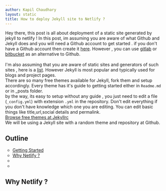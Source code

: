 ```yaml
---
author: Kapil Chaudhary
layout: static
title: How to deploy Jekyll site to Netlify ?
---
```

Hey there, this post is all about deployment of a static site generated by jekyll to netlify !
In this post, im assuming you are aware of what Github and Jekyll does and you will need a Github account to get started . if you don't have a Github account then create it [here](//github.com). However , you can use [gitlab](//gitlab.com) or [bitbucket](//bitbucket.com) as an alternative to Github.<br />
<br />I'm also assuming that you are aware of static sites and generators of such sites , here is a [list](//staticgen.com). However Jekyll is most popular and typically used for blogs and project pages. <br />
There are so many free themes available for Jekyll, fork them  and setup accordingly. Every theme has it's guide to getting started either in <code>Readme.md</code> or in </code>_posts</code> folder.<br />by the way, its easy to setup without any guide , you just need to edit a file (<code>_config.yml</code>) with extension <code>.yml</code> in the repository. Don't edit everything if you don't have knowledge which one you are editing. You can edit basic things like title,url,social details and permalink. <br />
[Browse free themes at Jekyllrc](//themes.jekyllrc.org)<br />
We will be using a Jekyll site with a random theme and repository at Github.  
<section>
<h2>Outline</h2>
<ul type="circle">
<li><a href="#start">Getting Started</a></li>
<li><a href="#why netlify">Why Netlify ?</a></li>
<li></li>
<li></li>
</ul>
</section>
<section>
<h2 id="why netlify">Why Netlify ?</h2>
<p></p>
</section>


